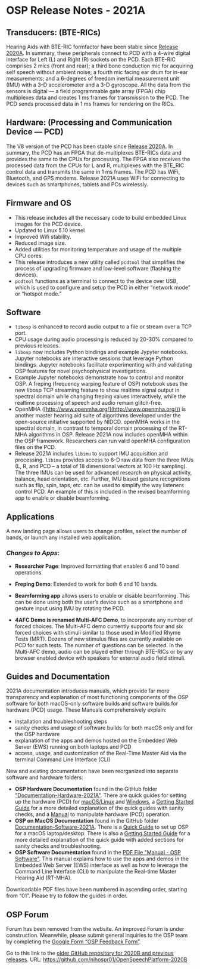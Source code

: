 #  OSP Release Notes - 2021A

## Transducers: (BTE-RICs)

Hearing Aids with BTE-RIC formfactor have been stable since [Release 2020A](https://github.com/nihospr01/OpenSpeechPlatform-UCSD/tree/2020a). In summary, these peripherals connect to PCD with a 4-wire digital interface for Left (L) and Right (R) sockets on the PCD. Each BTE-RIC comprises 2 mics (front and rear); a third bone conduction mic for acquiring self speech without ambient noise; a fourth mic facing ear drum for in-ear measurements; and a 6-degrees of freedom inertial measurement unit (IMU) with a 3-D accelerometer and a 3-D gyroscope. All the data from the sensors is digital — a field programmable gate array (FPGA) chip multiplexes data and creates 1 ms frames for transmission to the PCD. The PCD sends processed data in 1 ms frames for rendering on the RICs.

## Hardware: (Processing and Communication Device — PCD)

The V8 version of the PCD has been stable since [Release 2020A](https://github.com/nihospr01/OpenSpeechPlatform-UCSD/tree/2020a). In summary, the PCD has an FPGA that de-multiplexes BTE-RICs data and provides the same to the CPUs for processing. The FPGA also receives the processed data from the CPUs for L and R, multiplexes with the BTE_RIC control data and transmits the same in 1 ms frames. The PCD has WiFi, Bluetooth, and GPS modems. Release 2021A uses WiFi for connecting to devices such as smartphones, tablets and PCs wirelessly.

## Firmware and OS

* This release includes all the necessary code to build embedded Linux images for the PCD device.
* Updated to Linux 5.10 kernel
* Improved Wifi stability.
* Reduced image size.
* Added utilities for monitoring temperature and usage of the multiple CPU cores.
* This release introduces a new utility called `pcdtool` that simplifies the process of upgrading firmware and low-level software (flashing the devices).  
* `pcdtool` functions as a terminal to connect to the device over USB, which is used to configure and setup the PCD in either “network mode” or “hotspot mode.”

## Software

* `libosp` is enhanced to record audio output to a file or stream over a TCP port.  
* CPU usage during audio processing is reduced by 20-30% compared to previous releases.
* `libosp` now includes Python bindings and example Jypyter notebooks. Jupyter notebooks are interactive sessions that leverage Python bindings. Jupyter notebooks facilitate experimenting with and validating OSP features for novel psychophysical investigations.
* Example Jupyter notebooks demonstrate how to control and monitor OSP.  A freping (frequency warping feature of OSP) notebook uses the new libosp TCP streaming feature to show realtime signal output in spectral domain while changing freping values interactively, while the realtime processing of speech and audio remain glitch-free.
* OpenMHA ([http://www.openmha.org/](http://www.openmha.org/)) is another master hearing aid suite of algorithms developed under the open-source initiative supported by NIDCD. openMHA works in the spectral domain, in contrast to temporal domain processing of the RT-MHA algorithms in OSP. Release 2021A now includes openMHA within the  OSP framework. Researchers can run valid openMHA configuration files on the PCD.
* Release 2021A includes `libimu` to support IMU acquisition and processing.  `libimu` provides access to 6-D raw data from the three IMUs (L, R, and PCD – a total of 18 dimensional vectors at 100 Hz sampling). The three IMUs can be used for advanced research on physical activity, balance, head orientation, etc. Further, IMU based gesture recognitions such as flip, spin, taps, etc. can be used to simplify the way listeners control PCD. An example of this is included in the revised beamforming app to enable or disable beamforming.

## Applications

A new landing page allows users to change profiles, select the number of bands, or launch any installed web application.

### *Changes to Apps*:

* **Researcher Page**: Improved formatting that enables 6 and 10 band operations.

* **Freping Demo**: Extended to work for both 6 and 10 bands.

* **Beamforming app** allows users to enable or disable beamforming. This can be done using both the user’s device such as a smartphone and gesture input using IMU by rotating the PCD.

* **4AFC Demo is renamed Multi-AFC Demo**, to incorporate any number of forced choices. The Multi-AFC demo currently supports four and six forced choices with stimuli similar to those used in Modified Rhyme Tests (MRT).  Dozens of new stimulus files are currently available on PCD for such tests.  The number of questions can be selected.  In the Multi-AFC demo, audio can be played either through BTE-RICs  or by any browser enabled device with speakers for external audio field stimuli.

## Guides and Documentation

2021A documentation introduces manuals, which provide far more transparency and explanation of most functioning components of the OSP software for both macOS-only software builds and software builds for hardware (PCD) usage. These Manuals comprehensively explain:
* installation and troubleshooting steps
* sanity checks and usage of software builds for both macOS only and for the OSP hardware
* explanation of the apps and demos hosted on the Embedded Web Server (EWS) running on both laptops and PCD
* access, usage, and customization of the Real-Time Master Aid via the terminal Command Line Interface (CLI)

New and existing documentation have been reorganized into separate software and hardware folders:

* **OSP Hardware Documentation** found in the GitHub folder ["Documentation-Hardware-2021A"](Documentation-Hardware-2021A). There are quick guides for setting up the hardware (PCD) for [macOS/Linux](Documentation-Hardware-2021A/01-QuickGuide-macOS_Linux.pdf) and [Windows](Documentation-Hardware-2021A/01-QuickGuide-Windows.pdf), a [Getting Started Guide](Documentation-Hardware-2021A/02-GettingStartedGuide_Hardware.pdf) for a more detailed explanation of the quick guides with sanity checks, and a [Manual](Documentation-Hardware-2021A/03-Manual-Hardware.pdf) to manipulate hardware (PCD) operation.
* **OSP on MacOS Documentation** found in the GitHub folder [Documentation-Software-2021A](Documentation-Software-2021A). There is a [Quick Guide](Documentation-Software-2021A/01-QuickGuide-macOS.pdf) to set up OSP for a macOS laptop/desktop. There is also a [Getting Started Guide](Documentation-Software-2021A/02-GettingStartedGuide-macOS.pdf) for a more detailed explanation of the quick guide with added sections for sanity checks and troubleshooting.
* **OSP Software Documentation** found in the [PDF File "Manual - OSP Software"](Documentation-Software-2021A/03-Manual-Software.pdf). This manual explains how to use the apps and demos in the Embedded Web Server (EWS) interface as well as how to leverage the Command Line Interface (CLI) to manipulate the Real-time Master Hearing Aid (RT-MHA).

Downloadable PDF files have been numbered in ascending order, starting from “01”. Please try to follow the guides in order.

## OSP Forum

Forum has been removed from the website. An improved Forum is under construction.
Meanwhile, please submit general inquiries to the OSP team by completing the [Google Form “OSP Feedback Form”](https://forms.gle/WXt8XbyV5FeAryGe7).

Go to this link to the [older GitHub repository for 2020B and previous releases](https://github.com/nihospr01/OpenSpeechPlatform-2020B).
URL: https://github.com/nihospr01/OpenSpeechPlatform-2020B

